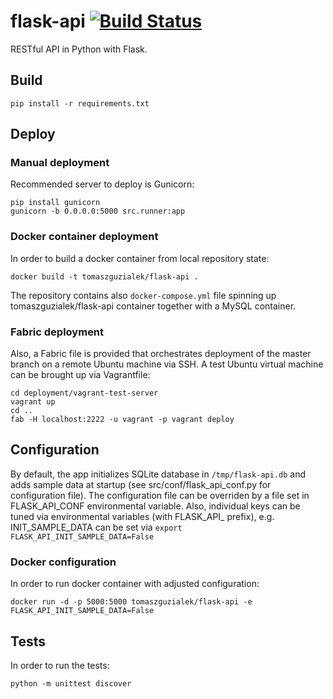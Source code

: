 # flask-api [![Build Status](https://travis-ci.org/tomaszguzialek/flask-api.svg?branch=master)](https://travis-ci.org/tomaszguzialek/flask-api)
RESTful API in Python with Flask.

## Build
```
pip install -r requirements.txt
```

## Deploy

### Manual deployment
Recommended server to deploy is Gunicorn:
```
pip install gunicorn
gunicorn -b 0.0.0.0:5000 src.runner:app
```

### Docker container deployment
In order to build a docker container from local repository state:
```
docker build -t tomaszguzialek/flask-api .
```

The repository contains also ```docker-compose.yml``` file spinning up tomaszguzialek/flask-api container together with a MySQL container.

### Fabric deployment
Also, a Fabric file is provided that orchestrates deployment of the master branch on a remote Ubuntu machine via SSH. A test Ubuntu virtual machine can be brought up via Vagrantfile:
```
cd deployment/vagrant-test-server
vagrant up
cd ..
fab -H localhost:2222 -u vagrant -p vagrant deploy
```

## Configuration
By default, the app initializes SQLite database in ```/tmp/flask-api.db``` and adds sample data at startup (see src/conf/flask_api_conf.py for configuration file). The configuration file can be overriden by a file set in FLASK_API_CONF environmental variable. Also, individual keys can be tuned via environmental variables (with FLASK_API_ prefix), e.g. INIT_SAMPLE_DATA can be set via ```export FLASK_API_INIT_SAMPLE_DATA=False```

### Docker configuration
In order to run docker container with adjusted configuration:
```
docker run -d -p 5000:5000 tomaszguzialek/flask-api -e FLASK_API_INIT_SAMPLE_DATA=False
```

## Tests
In order to run the tests:
```
python -m unittest discover
```
